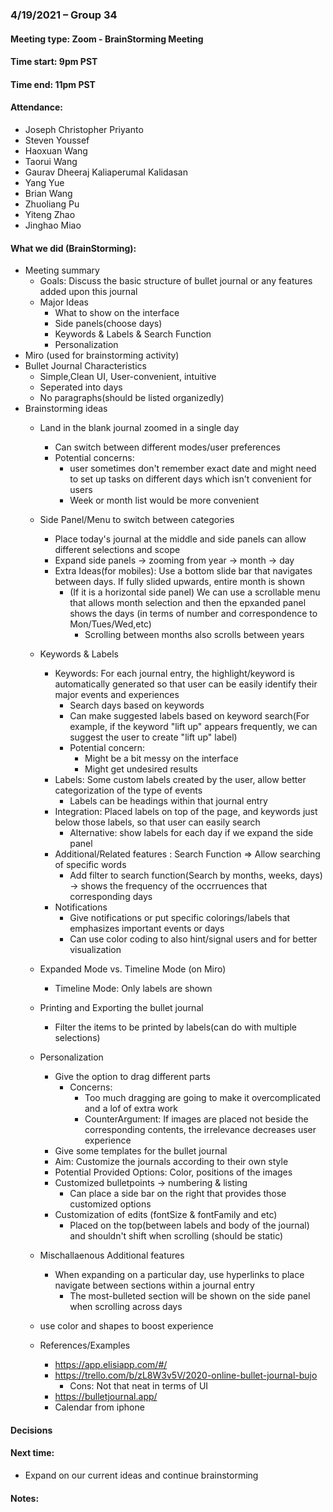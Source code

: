 ### 4/19/2021 – Group 34
#### Meeting type: Zoom - BrainStorming Meeting
#### Time start: 9pm PST
#### Time end: 11pm PST

#### Attendance:
-	Joseph Christopher Priyanto
-	Steven Youssef
-	Haoxuan Wang
-	Taorui Wang
-	Gaurav Dheeraj Kaliaperumal Kalidasan
-	Yang Yue
-	Brian Wang
-	Zhuoliang Pu
-	Yiteng Zhao
-	Jinghao Miao

#### What we did (BrainStorming):
-   Meeting summary
    -   Goals: Discuss the basic structure of bullet journal or any features added upon this journal
    -   Major Ideas
        -   What to show on the interface
        -   Side panels(choose days)
        -   Keywords & Labels & Search Function
        -   Personalization 
-   Miro (used for brainstorming activity)
-   Bullet Journal Characteristics
    -   Simple,Clean UI, User-convenient, intuitive
    -   Seperated into days 
    -   No paragraphs(should be listed organizedly)
-   Brainstorming ideas
    -   Land in the blank journal zoomed in a single day 
        -   Can switch between different modes/user preferences
        -   Potential concerns:
            -   user sometimes don't remember exact date and might need to set up tasks on different days which isn't convenient for users 
            -   Week or month list would be more convenient
    - Side Panel/Menu to switch between categories
        -   Place today's journal at the middle and side panels can allow different selections and scope 
        -   Expand side panels -> zooming from year -> month -> day 
        -   Extra Ideas(for mobiles): Use a bottom slide bar that navigates between days. If fully slided upwards, entire month is shown
            -   (If it is a horizontal side panel) We can use a scrollable menu that allows month selection and then the epxanded panel shows the days (in terms of number and correspondence to Mon/Tues/Wed,etc) 
                -   Scrolling between months also scrolls between years 
    - Keywords & Labels
      - Keywords: For each journal entry, the highlight/keyword is automatically generated so that user can be easily identify their major events and experiences
        - Search days based on keywords
        - Can make suggested labels based on keyword search(For example, if the keyword "lift up" appears frequently, we can suggest the user to create "lift up" label)
        - Potential concern: 
          - Might be a bit messy on the interface
          - Might get undesired results
      - Labels: Some custom labels created by the user, allow better categorization of the type of events
        - Labels can be headings within that journal entry
      - Integration: Placed labels on top of the page, and keywords just below those labels, so that user can easily search
        - Alternative: show labels for each day if we expand the side panel
      - Additional/Related features : Search Function => Allow searching of specific words
        - Add filter to search function(Search by months, weeks, days) -> shows the frequency of the occrruences that corresponding days
      - Notifications
        - Give notifications or put specific colorings/labels that emphasizes important events or days
        - Can use color coding to also hint/signal users and for better visualization
    - Expanded Mode vs. Timeline Mode (on Miro)
      - Timeline Mode: Only labels are shown
    - Printing and Exporting the bullet journal
      - Filter the items to be printed by labels(can do with multiple selections)
    - Personalization
      - Give the option to drag different parts
        - Concerns:
          - Too much dragging are going to make it overcomplicated and a lof of extra work
          - CounterArgument: If images are placed not beside the corresponding contents, the irrelevance decreases user experience
      - Give some templates for the bullet journal
      - Aim: Customize the journals according to their own style
      - Potential Provided Options: Color, positions of the images
      - Customized bulletpoints  -> numbering  & listing
        - Can place a side bar on the right that provides those customized options
      - Customization of edits (fontSize & fontFamily and etc)
        - Placed on the top(between labels and body of the journal) and shouldn't shift when scrolling (should be static)
    - Mischallaenous Additional features 
      - When expanding on a particular day, use hyperlinks to place navigate between sections within a journal entry
        - The most-bulleted section will be shown on the side panel when scrolling across days
    - use color and shapes to boost experience
         
    -   References/Examples
        -   https://app.elisiapp.com/#/ 
        -   https://trello.com/b/zL8W3v5V/2020-online-bullet-journal-bujo
            -   Cons: Not that neat in terms of UI
        -   https://bulletjournal.app/
        -   Calendar from iphone



#### Decisions


#### Next time:
-	Expand on our current ideas and continue brainstorming 

#### Notes:
